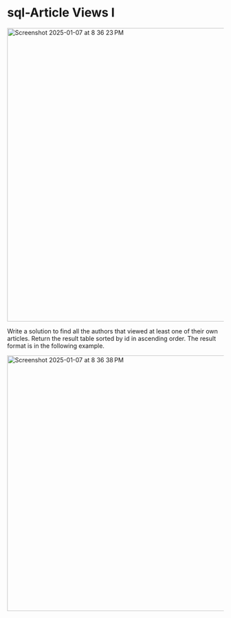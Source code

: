 # sql-Article Views I
<img width="683" alt="Screenshot 2025-01-07 at 8 36 23 PM" src="https://github.com/user-attachments/assets/fd2bb43e-a23e-4e2d-b35f-f1624c3c9cec" />


Write a solution to find all the authors that viewed at least one of their own articles.  Return the result table sorted by id in ascending order.  The result format is in the following example.

<img width="595" alt="Screenshot 2025-01-07 at 8 36 38 PM" src="https://github.com/user-attachments/assets/54c9b0fe-22f3-4499-badc-c58029ad000d" />
